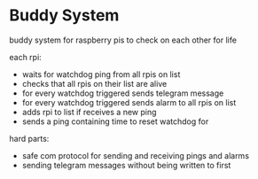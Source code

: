 # Buddy System
buddy system for raspberry pis to check on each other for life

each rpi:
- waits for watchdog ping from all rpis on list
- checks that all rpis on their list are alive
- for every watchdog triggered sends telegram message
- for every watchdog triggered sends alarm to all rpis on list
- adds rpi to list if receives a new ping
- sends a ping containing time to reset watchdog for

hard parts:
- safe com protocol for sending and receiving pings and alarms
- sending telegram messages without being written to first

